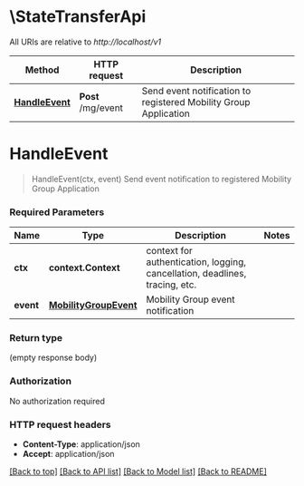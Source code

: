 # \StateTransferApi

All URIs are relative to *http://localhost/v1*

Method | HTTP request | Description
------------- | ------------- | -------------
[**HandleEvent**](StateTransferApi.md#HandleEvent) | **Post** /mg/event | Send event notification to registered Mobility Group Application


# **HandleEvent**
> HandleEvent(ctx, event)
Send event notification to registered Mobility Group Application



### Required Parameters

Name | Type | Description  | Notes
------------- | ------------- | ------------- | -------------
 **ctx** | **context.Context** | context for authentication, logging, cancellation, deadlines, tracing, etc.
  **event** | [**MobilityGroupEvent**](MobilityGroupEvent.md)| Mobility Group event notification | 

### Return type

 (empty response body)

### Authorization

No authorization required

### HTTP request headers

 - **Content-Type**: application/json
 - **Accept**: application/json

[[Back to top]](#) [[Back to API list]](../README.md#documentation-for-api-endpoints) [[Back to Model list]](../README.md#documentation-for-models) [[Back to README]](../README.md)

